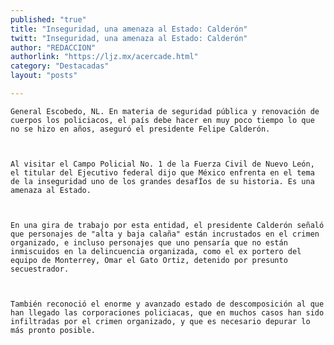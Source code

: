 ```yaml
---
published: "true"
title: "Inseguridad, una amenaza al Estado: Calderón"
twitt: "Inseguridad, una amenaza al Estado: Calderón"
author: "REDACCION"
authorlink: "https://ljz.mx/acercade.html"
category: "Destacadas"
layout: "posts"

---
```



  
    General Escobedo, NL. En materia de seguridad pública y renovación de cuerpos los policiacos, el país debe hacer en muy poco tiempo lo que no se hizo en años, aseguró el presidente Felipe Calderón.
  
  
  
    Al visitar el Campo Policial No. 1 de la Fuerza Civil de Nuevo León, el titular del Ejecutivo federal dijo que México enfrenta en el tema de la inseguridad uno de los grandes desafÍos de su historia. Es una amenaza al Estado.
  
  
  
    En una gira de trabajo por esta entidad, el presidente Calderón señaló que personajes de "alta y baja calaña" están incrustados en el crimen organizado, e incluso personajes que uno pensaría que no están inmiscuidos en la delincuencia organizada, como el ex portero del equipo de Monterrey, Omar el Gato Ortiz, detenido por presunto secuestrador.
  
  
  
    También reconoció el enorme y avanzado estado de descomposición al que han llegado las corporaciones policiacas, que en muchos casos han sido infiltradas por el crimen organizado, y que es necesario depurar lo más pronto posible.
  

